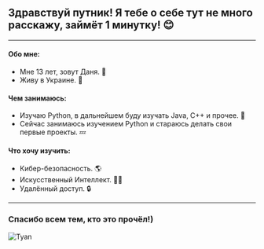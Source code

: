 ## Здравствуй путник! Я тебе о себе тут не много расскажу, займёт 1 минутку! 😊
* * *
#### Обо мне:
- Мне 13 лет, зовут Даня. 🍕
- Живу в Украине. 🥩
#### Чем занимаюсь:
- Изучаю Python, в дальнейшем буду изучать Java, C++ и прочее. 💢
- Сейчас занимаюсь изучением Python и стараюсь делать свои первые проекты. 💤
#### Что хочу изучить:
- Кибер-безопасность. 🌎
- Искусственный Интеллект. 👦🏻
- Удалённый доступ. 🔒
* * *
### Спасибо всем тем, кто это прочёл!)
![](https://media.discordapp.net/attachments/673123550504288276/778602661641060362/b6735c62z2.jpg?width=1208&height=679 "Tyan")


 
